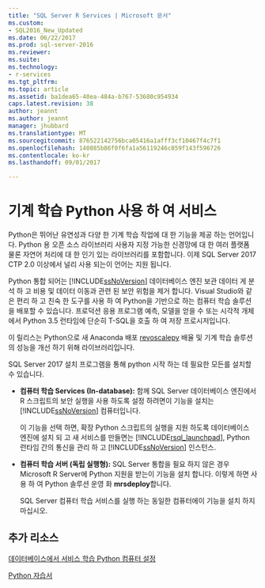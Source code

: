 ```yaml
---
title: "SQL Server R Services | Microsoft 문서"
ms.custom:
- SQL2016_New_Updated
ms.date: 06/22/2017
ms.prod: sql-server-2016
ms.reviewer: 
ms.suite: 
ms.technology:
- r-services
ms.tgt_pltfrm: 
ms.topic: article
ms.assetid: ba1dea65-40ea-484a-b767-53680c954934
caps.latest.revision: 38
author: jeannt
ms.author: jeannt
manager: jhubbard
ms.translationtype: MT
ms.sourcegitcommit: 876522142756bca05416a1afff3cf10467f4c7f1
ms.openlocfilehash: 140885b86f0f6fa1a56119246c859f143f596726
ms.contentlocale: ko-kr
ms.lasthandoff: 09/01/2017

---
```

# <a name="machine-learning-services-with-python"></a>기계 학습 Python 사용 하 여 서비스

Python은 뛰어난 유연성과 다양 한 기계 학습 작업에 대 한 기능을 제공 하는 언어입니다. Python 용 오픈 소스 라이브러리 사용자 지정 가능한 신경망에 대 한 여러 플랫폼 물론 자연어 처리에 대 한 인기 있는 라이브러리를 포함합니다. 이제 SQL Server 2017 CTP 2.0 이상에서 널리 사용 되는이 언어는 지원 됩니다.

Python 통합 되어는 [!INCLUDE[ssNoVersion](../../includes/ssnoversion-md.md)] 데이터베이스 엔진 보관 데이터 게 분석 하 고 비용 및 데이터 이동과 관련 된 보안 위험을 제거 합니다.  Visual Studio와 같은 편리 하 고 친숙 한 도구를 사용 하 여 Python을 기반으로 하는 컴퓨터 학습 솔루션을 배포할 수 있습니다. 프로덕션 응용 프로그램 예측, 모델을 얻을 수 또는 시각적 개체에서 Python 3.5 런타임에 단순히 T-SQL을 호출 하 여 저장 프로시저입니다.

이 릴리스는 Python으로 새 Anaconda 배포 [revoscalepy](../python/what-is-revoscalepy.md) 배율 및 기계 학습 솔루션의 성능을 개선 하기 위해 라이브러리입니다.

SQL Server 2017 설치 프로그램을 통해 python 시작 하는 데 필요한 모든를 설치할 수 있습니다.

+ **컴퓨터 학습 Services (In-database):** 함께 SQL Server 데이터베이스 엔진에서 R 스크립트의 보안 실행을 사용 하도록 설정 하려면이 기능을 설치는 [!INCLUDE[ssNoVersion](../../includes/ssnoversion-md.md)] 컴퓨터입니다.
  
     이 기능을 선택 하면, 확장 Python 스크립트의 실행을 지원 하도록 데이터베이스 엔진에 설치 되 고 새 서비스를 만들면는 [!INCLUDE[rsql_launchpad](../../includes/rsql-launchpad-md.md)], Python 런타임 간의 통신을 관리 하 고 [!INCLUDE[ssNoVersion](../../includes/ssnoversion-md.md)] 인스턴스.

+ **컴퓨터 학습 서버 (독립 실행형):** SQL Server 통합을 필요 하지 않은 경우 Microsoft R Server에 Python 지원을 받는이 기능을 설치 합니다. 이렇게 하면 사용 하 여 Python 솔루션 운영 화 **mrsdeploy**합니다.
  
     SQL Server 컴퓨터 학습 서비스를 실행 하는 동일한 컴퓨터에이 기능을 설치 하지 마십시오.


## <a name="additional-resources"></a>추가 리소스

[데이터베이스에서 서비스 학습 Python 컴퓨터 설정](setup-python-machine-learning-services.md)

[Python 자습서](../tutorials/sql-server-python-tutorials.md)
